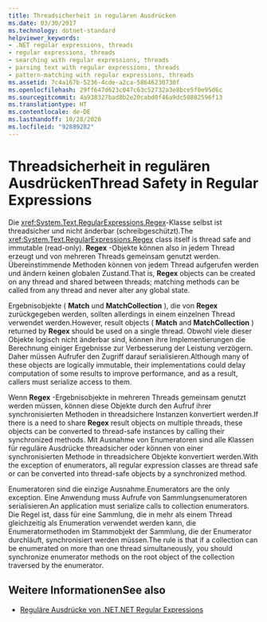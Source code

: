 ```yaml
---
title: Threadsicherheit in regulären Ausdrücken
ms.date: 03/30/2017
ms.technology: dotnet-standard
helpviewer_keywords:
- .NET regular expressions, threads
- regular expressions, threads
- searching with regular expressions, threads
- parsing text with regular expressions, threads
- pattern-matching with regular expressions, threads
ms.assetid: 7c4a167b-5236-4cde-a2ca-58646230730f
ms.openlocfilehash: 29ff647d623c047c63c52732a3e8bce5f0e95d6c
ms.sourcegitcommit: 4a938327bad8b2e20cabd0f46a9dc50882596f13
ms.translationtype: HT
ms.contentlocale: de-DE
ms.lasthandoff: 10/28/2020
ms.locfileid: "92889282"
---
```

# <a name="thread-safety-in-regular-expressions"></a><span data-ttu-id="197f2-102">Threadsicherheit in regulären Ausdrücken</span><span class="sxs-lookup"><span data-stu-id="197f2-102">Thread Safety in Regular Expressions</span></span>
<span data-ttu-id="197f2-103">Die <xref:System.Text.RegularExpressions.Regex>-Klasse selbst ist threadsicher und nicht änderbar (schreibgeschützt).</span><span class="sxs-lookup"><span data-stu-id="197f2-103">The <xref:System.Text.RegularExpressions.Regex> class itself is thread safe and immutable (read-only).</span></span> <span data-ttu-id="197f2-104">**Regex** -Objekte können also in jedem Thread erzeugt und von mehreren Threads gemeinsam genutzt werden. Übereinstimmende Methoden können von jedem Thread aufgerufen werden und ändern keinen globalen Zustand.</span><span class="sxs-lookup"><span data-stu-id="197f2-104">That is, **Regex** objects can be created on any thread and shared between threads; matching methods can be called from any thread and never alter any global state.</span></span>  
  
 <span data-ttu-id="197f2-105">Ergebnisobjekte ( **Match** und **MatchCollection** ), die von **Regex** zurückgegeben werden, sollten allerdings in einem einzelnen Thread verwendet werden.</span><span class="sxs-lookup"><span data-stu-id="197f2-105">However, result objects ( **Match** and **MatchCollection** ) returned by **Regex** should be used on a single thread.</span></span> <span data-ttu-id="197f2-106">Obwohl viele dieser Objekte logisch nicht änderbar sind, können ihre Implementierungen die Berechnung einiger Ergebnisse zur Verbesserung der Leistung verzögern. Daher müssen Aufrufer den Zugriff darauf serialisieren.</span><span class="sxs-lookup"><span data-stu-id="197f2-106">Although many of these objects are logically immutable, their implementations could delay computation of some results to improve performance, and as a result, callers must serialize access to them.</span></span>  
  
 <span data-ttu-id="197f2-107">Wenn **Regex** -Ergebnisobjekte in mehreren Threads gemeinsam genutzt werden müssen, können diese Objekte durch den Aufruf ihrer synchronisierten Methoden in threadsichere Instanzen konvertiert werden.</span><span class="sxs-lookup"><span data-stu-id="197f2-107">If there is a need to share **Regex** result objects on multiple threads, these objects can be converted to thread-safe instances by calling their synchronized methods.</span></span> <span data-ttu-id="197f2-108">Mit Ausnahme von Enumeratoren sind alle Klassen für reguläre Ausdrücke threadsicher oder können von einer synchronisierten Methode in threadsichere Objekte konvertiert werden.</span><span class="sxs-lookup"><span data-stu-id="197f2-108">With the exception of enumerators, all regular expression classes are thread safe or can be converted into thread-safe objects by a synchronized method.</span></span>  
  
 <span data-ttu-id="197f2-109">Enumeratoren sind die einzige Ausnahme.</span><span class="sxs-lookup"><span data-stu-id="197f2-109">Enumerators are the only exception.</span></span> <span data-ttu-id="197f2-110">Eine Anwendung muss Aufrufe von Sammlungsenumeratoren serialisieren.</span><span class="sxs-lookup"><span data-stu-id="197f2-110">An application must serialize calls to collection enumerators.</span></span> <span data-ttu-id="197f2-111">Die Regel ist, dass für eine Sammlung, die in mehr als einem Thread gleichzeitig als Enumeration verwendet werden kann, die Enumeratormethoden im Stammobjekt der Sammlung, die der Enumerator durchläuft, synchronisiert werden müssen.</span><span class="sxs-lookup"><span data-stu-id="197f2-111">The rule is that if a collection can be enumerated on more than one thread simultaneously, you should synchronize enumerator methods on the root object of the collection traversed by the enumerator.</span></span>  
  
## <a name="see-also"></a><span data-ttu-id="197f2-112">Weitere Informationen</span><span class="sxs-lookup"><span data-stu-id="197f2-112">See also</span></span>

- [<span data-ttu-id="197f2-113">Reguläre Ausdrücke von .NET</span><span class="sxs-lookup"><span data-stu-id="197f2-113">.NET Regular Expressions</span></span>](regular-expressions.md)
